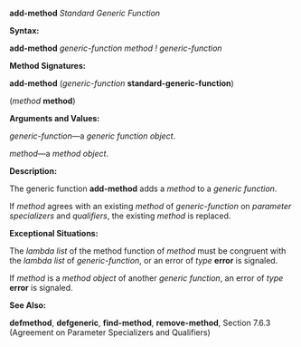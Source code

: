 **add-method** *Standard Generic Function* 



**Syntax:** 



**add-method** *generic-function method ! generic-function* 



**Method Signatures:** 



**add-method** (*generic-function* **standard-generic-function**) 



(*method* **method**) 



**Arguments and Values:** 



*generic-function*—a *generic function object*. 



*method*—a *method object*. 



**Description:** 



The generic function **add-method** adds a *method* to a *generic function*. 







 



 



If *method* agrees with an existing *method* of *generic-function* on *parameter specializers* and *qualifiers*, the existing *method* is replaced. 



**Exceptional Situations:** 



The *lambda list* of the method function of *method* must be congruent with the *lambda list* of *generic-function*, or an error of *type* **error** is signaled. 



If *method* is a *method object* of another *generic function*, an error of *type* **error** is signaled. 



**See Also:** 



**defmethod**, **defgeneric**, **find-method**, **remove-method**, Section 7.6.3 (Agreement on Parameter Specializers and Qualifiers) 



